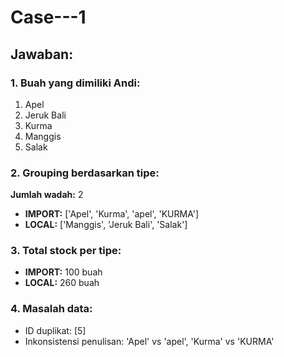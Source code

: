 # Case---1
## Jawaban:

### 1. Buah yang dimiliki Andi:
   1. Apel
   2. Jeruk Bali
   3. Kurma
   4. Manggis
   5. Salak

### 2. Grouping berdasarkan tipe:
**Jumlah wadah:** 2
- **IMPORT:** ['Apel', 'Kurma', 'apel', 'KURMA']
- **LOCAL:** ['Manggis', 'Jeruk Bali', 'Salak']

### 3. Total stock per tipe:
- **IMPORT:** 100 buah
- **LOCAL:** 260 buah

### 4. Masalah data:
- ID duplikat: [5]
- Inkonsistensi penulisan: 'Apel' vs 'apel', 'Kurma' vs 'KURMA' 

